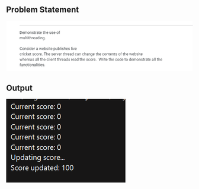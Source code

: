## Problem Statement

<img src="images/Problem-statement.png" />


## Output

<img src="images/output.png" />
